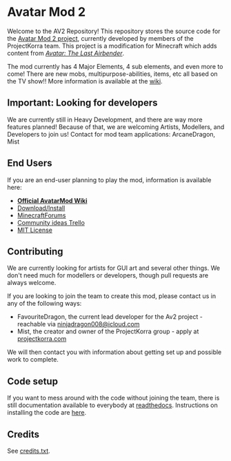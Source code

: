 Avatar Mod 2
============

Welcome to the AV2 Repository!
This repository stores the source code for the [Avatar Mod 2 project](https://avatar.amuzil.com/), currently
developed by members of the ProjectKorra team. This project is a modification for Minecraft which
adds content from [*Avatar: The Last Airbender*](https://en.wikipedia.org/wiki/Avatar:_The_Last_Airbender).

The mod currently has 4 Major Elements, 4 sub elements, and even more to come!
There are new mobs, multipurpose-abilities, items, etc all based on the TV show!!
More information is available at the [wiki](http://projectkorra.wikia.com/wiki/Av2).

Important: Looking for developers
--------------------------------

We are currently still in Heavy Development, and there are way more features planned!
Because of that, we are welcoming Artists, Modellers, and Developers to join us!
Contact for mod team applications:
ArcaneDragon,
Mist

End Users
---------

If you are an end-user planning to play the mod, information is available here:

* [**Official AvatarMod Wiki**](http://projectkorra.wikia.com/wiki/Av2)
* [Download/Install](http://projectkorra.wikia.com/wiki/Av2:Install)
* [MinecraftForums](http://www.minecraftforum.net/forums/mapping-and-modding/minecraft-mods/wip-mods/2726598)
* [Community ideas Trello](https://trello.com/b/hVroJUQM/av2-development)
* [MIT License](https://opensource.org/licenses/MIT)

Contributing
------------

We are currently looking for artists for GUI art and several other things. We don't need much
for modellers or developers, though pull requests are always welcome.

If you are looking to join the team to create this mod, please contact us in any of the following
ways:

* FavouriteDragon, the current lead developer for the Av2 project - reachable via ninjadragon008@icloud.com
* Mist, the creator and owner of the ProjectKorra group - apply at [projectkorra.com](http://projectkorra.com/join-the-team/)

We will then contact you with information about getting set up and possible work to complete.

Code setup
----------

If you want to mess around with the code without joining the team, there is still documentation
available to everybody at [readthedocs](http://avatarmod-docs.readthedocs.io/en/latest/).
Instructions on installing the code are [here](http://avatarmod-docs.readthedocs.io/en/latest/setup.html).

Credits
-------

See [credits.txt](https://github.com/ProjectKorra/AvatarMod/blob/master/credits.txt).
